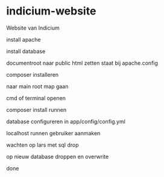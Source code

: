 # indicium-website
Website van Indicium

install apache

install database 

documentroot naar public html zetten staat bij apache.config 

composer installeren

naar main root map gaan

cmd of terminal openen

composer install runnen

database configureren in app/config/config.yml

localhost runnen gebruiker aanmaken

wachten op lars met sql drop

op nieuw database droppen en overwrite

done
